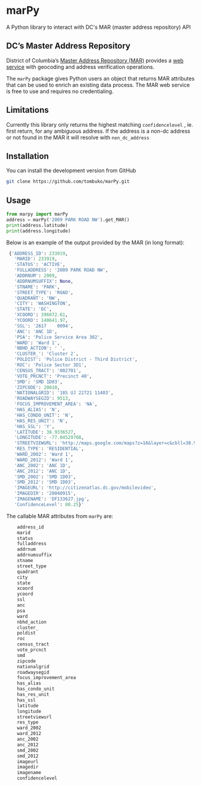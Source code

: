 # marPy
A Python library to interact with DC's MAR (master address repository) API

## DC’s Master Address Repository

District of Columbia’s [Master Address Repository
(MAR)](https://dcatlas.dcgis.dc.gov/mar/) provides a [web
service](https://opendata.dc.gov/pages/mar-webservices) with geocoding
and address verification operations. 

The `marPy` package gives Python users an object that returns MAR attributes
that can be used to enrich an existing data process.
The MAR web service is free to use and requires no credentialing.


## Limitations

Currently this library only returns the highest matching `confidencelevel` , ie. first return, for any ambiguous address. If the address is a non-dc address or not found in the MAR it will resolve with `non_dc_address`

## Installation

You can install the development version from GitHub

``` sh
git clone https://github.com/tombuko/marPy.git
```

## Usage

``` python
from marpy import marPy
address = marPy('2009 PARK ROAD NW').get_MAR()
print(address.latitude)
print(address.longitude)

```

Below is an example of the output provided by the MAR (in long
format):

``` python
 {'ADDRESS_ID': 233919,
   'MARID': 233919,
   'STATUS': 'ACTIVE',
   'FULLADDRESS': '2009 PARK ROAD NW',
   'ADDRNUM': 2009,
   'ADDRNUMSUFFIX': None,
   'STNAME': 'PARK',
   'STREET_TYPE': 'ROAD',
   'QUADRANT': 'NW',
   'CITY': 'WASHINGTON',
   'STATE': 'DC',
   'XCOORD': 396072.61,
   'YCOORD': 140641.97,
   'SSL': '2617    0094',
   'ANC': 'ANC 1D',
   'PSA': 'Police Service Area 302',
   'WARD': 'Ward 1',
   'NBHD_ACTION': ' ',
   'CLUSTER_': 'Cluster 2',
   'POLDIST': 'Police District - Third District',
   'ROC': 'Police Sector 3D1',
   'CENSUS_TRACT': '002701',
   'VOTE_PRCNCT': 'Precinct 40',
   'SMD': 'SMD 1D03',
   'ZIPCODE': 20010,
   'NATIONALGRID': '18S UJ 22721 11403',
   'ROADWAYSEGID': 9513,
   'FOCUS_IMPROVEMENT_AREA': 'NA',
   'HAS_ALIAS': 'N',
   'HAS_CONDO_UNIT': 'N',
   'HAS_RES_UNIT': 'N',
   'HAS_SSL': 'Y',
   'LATITUDE': 38.9336527,
   'LONGITUDE': -77.04529708,
   'STREETVIEWURL': 'http://maps.google.com/maps?z=16&layer=c&cbll=38.9336527,-77.04529708&cbp=11,83.2110528557177,,0,2.09',
   'RES_TYPE': 'RESIDENTIAL',
   'WARD_2002': 'Ward 1',
   'WARD_2012': 'Ward 1',
   'ANC_2002': 'ANC 1D',
   'ANC_2012': 'ANC 1D',
   'SMD_2002': 'SMD 1D03',
   'SMD_2012': 'SMD 1D03',
   'IMAGEURL': 'http://citizenatlas.dc.gov/mobilevideo',
   'IMAGEDIR': '20040915',
   'IMAGENAME': 'DF133627.jpg',
   'ConfidenceLevel': 80.25}'
```
The callable MAR attributes from `marPy` are:

```python
    address_id
    marid
    status
    fulladdress
    addrnum
    addrnumsuffix
    stname
    street_type
    quadrant
    city
    state
    xcoord
    ycoord
    ssl
    anc
    psa
    ward
    nbhd_action
    cluster_
    poldist
    roc
    census_tract
    vote_prcnct
    smd
    zipcode
    nationalgrid
    roadwaysegid
    focus_improvement_area
    has_alias
    has_condo_unit
    has_res_unit
    has_ssl
    latitude
    longitude
    streetviewurl
    res_type
    ward_2002
    ward_2012
    anc_2002
    anc_2012
    smd_2002
    smd_2012
    imageurl
    imagedir
    imagename
    confidencelevel
```
 
